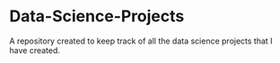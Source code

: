 # Data-Science-Projects
A repository created to keep track of all the data science projects that I have created.

